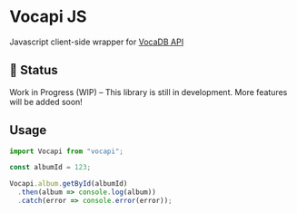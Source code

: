 # Vocapi JS
Javascript client-side wrapper for [VocaDB API](https://vocadb.net/)

## 🚧 Status
Work in Progress (WIP) – This library is still in development. More features will be added soon!


## Usage  
```ts
import Vocapi from "vocapi";

const albumId = 123;

Vocapi.album.getById(albumId)
  .then(album => console.log(album))
  .catch(error => console.error(error));
```
